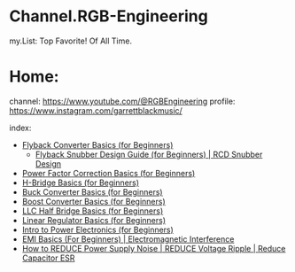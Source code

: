 # Channel.RGB-Engineering
my.List: Top Favorite! Of All Time.

# Home:
channel: https://www.youtube.com/@RGBEngineering
profile: https://www.instagram.com/garrettblackmusic/

index:
- [Flyback Converter Basics (for Beginners)](https://youtu.be/4HQli7sg9V4)
  - [Flyback Snubber Design Guide (for Beginners) | RCD Snubber Design](\https://youtu.be/3xYXGORIprk) 
- [Power Factor Correction Basics (for Beginners)](https://youtu.be/psogPcdSgYU)
- [H-Bridge Basics (for Beginners)](https://youtu.be/C9RJRp0vnt8)
- [Buck Converter Basics (for Beginners)](https://youtu.be/O_rhsgEKpTM)
- [Boost Converter Basics (for Beginners)](https://youtu.be/m4_IfXUl3vg)
- [LLC Half Bridge Basics (for Beginners)](https://youtu.be/ebVIfuFrvJk)
- [Linear Regulator Basics (for Beginners)](https://youtu.be/SdkS1k6GcG8)
- [Intro to Power Electronics (for Beginners)](https://youtu.be/5TQMhQcB2Zg)
- [EMI Basics (For Beginners) | Electromagnetic Interference](https://youtu.be/ciKnUNdzgj0)
- [How to REDUCE Power Supply Noise | REDUCE Voltage Ripple | Reduce Capacitor ESR](https://youtu.be/Bt1hi9C1Upk)
